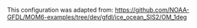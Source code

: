 This configuration was adapted from: https://github.com/NOAA-GFDL/MOM6-examples/tree/dev/gfdl/ice_ocean_SIS2/OM_1deg

